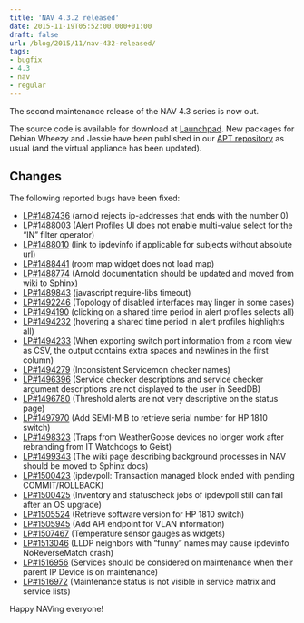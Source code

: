 ```yaml
---
title: 'NAV 4.3.2 released'
date: 2015-11-19T05:52:00.000+01:00
draft: false
url: /blog/2015/11/nav-432-released/
tags: 
- bugfix
- 4.3
- nav
- regular
---
```


The second maintenance release of the NAV 4.3 series is now out.

The source code is available for download at [Launchpad](https://launchpad.net/nav/4.3/4.3.2). New packages for Debian Wheezy and Jessie have been published in our [APT repository](https://nav.uninett.no/install-instructions/#debian) as usual (and the virtual appliance has been updated).

## Changes

The following reported bugs have been fixed:

*   [LP#1487436](https://bugs.launchpad.net/nav/+bug/1487436/) (arnold rejects ip-addresses that ends with the number 0)
*   [LP#1488003](https://bugs.launchpad.net/nav/+bug/1488003/) (Alert Profiles UI does not enable multi-value select for the “IN” filter operator)
*   [LP#1488010](https://bugs.launchpad.net/nav/+bug/1488010/) (link to ipdevinfo if applicable for subjects without absolute url)
*   [LP#1488441](https://bugs.launchpad.net/nav/+bug/1488441/) (room map widget does not load map)
*   [LP#1488774](https://bugs.launchpad.net/nav/+bug/1488774/) (Arnold documentation should be updated and moved from wiki to Sphinx)
*   [LP#1489843](https://bugs.launchpad.net/nav/+bug/1489843/) (javascript require-libs timeout)
*   [LP#1492246](https://bugs.launchpad.net/nav/+bug/1492246/) (Topology of disabled interfaces may linger in some cases)
*   [LP#1494190](https://bugs.launchpad.net/nav/+bug/1494190/) (clicking on a shared time period in alert profiles selects all)
*   [LP#1494232](https://bugs.launchpad.net/nav/+bug/1494232/) (hovering a shared time period in alert profiles highlights all)
*   [LP#1494233](https://bugs.launchpad.net/nav/+bug/1494233/) (When exporting switch port information from a room view as CSV, the output contains extra spaces and newlines in the first column)
*   [LP#1494279](https://bugs.launchpad.net/nav/+bug/1494279/) (Inconsistent Servicemon checker names)
*   [LP#1496396](https://bugs.launchpad.net/nav/+bug/1496396/) (Service checker descriptions and service checker argument descriptions are not displayed to the user in SeedDB)
*   [LP#1496780](https://bugs.launchpad.net/nav/+bug/1496780/) (Threshold alerts are not very descriptive on the status page)
*   [LP#1497970](https://bugs.launchpad.net/nav/+bug/1497970/) (Add SEMI-MIB to retrieve serial number for HP 1810 switch)
*   [LP#1498323](https://bugs.launchpad.net/nav/+bug/1498323/) (Traps from WeatherGoose devices no longer work after rebranding from IT Watchdogs to Geist)
*   [LP#1499343](https://bugs.launchpad.net/nav/+bug/1499343/) (The wiki page describing background processes in NAV should be moved to Sphinx docs)
*   [LP#1500423](https://bugs.launchpad.net/nav/+bug/1500423/) (ipdevpoll: Transaction managed block ended with pending COMMIT/ROLLBACK)
*   [LP#1500425](https://bugs.launchpad.net/nav/+bug/1500425/) (Inventory and statuscheck jobs of ipdevpoll still can fail after an OS upgrade)
*   [LP#1505524](https://bugs.launchpad.net/nav/+bug/1505524/) (Retrieve software version for HP 1810 switch)
*   [LP#1505945](https://bugs.launchpad.net/nav/+bug/1505945/) (Add API endpoint for VLAN information)
*   [LP#1507467](https://bugs.launchpad.net/nav/+bug/1507467/) (Temperature sensor gauges as widgets)
*   [LP#1513046](https://bugs.launchpad.net/nav/+bug/1513046/) (LLDP neighbors with “funny” names may cause ipdevinfo NoReverseMatch crash)
*   [LP#1516956](https://bugs.launchpad.net/nav/+bug/1516956/) (Services should be considered on maintenance when their parent IP Device is on maintenance)
*   [LP#1516972](https://bugs.launchpad.net/nav/+bug/1516972/) (Maintenance status is not visible in service matrix and service lists)

Happy NAVing everyone!
